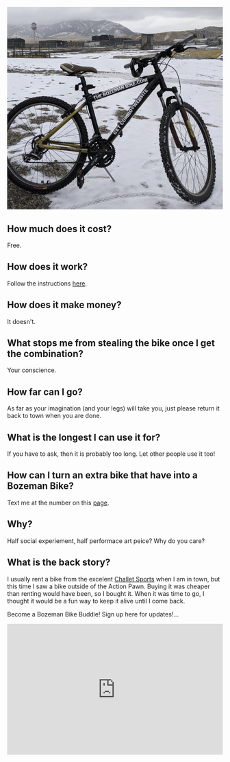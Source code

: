 ![the bike](bike.jpg)

## How much does it cost?
Free.

## How does it work?
Follow the instructions [here](https://thebozemanbike.com).

## How does it make money?
It doesn't.

## What stops me from stealing the bike once I get the combination?
Your conscience. 

## How far can I go?
As far as your imagination (and your legs) will take you, just please return it back to town when you are done.

## What is the longest I can use it for?
If you have to ask, then it is probably too long. Let other people use it too!

## How can I turn an extra bike that have into a Bozeman Bike?
Text me at the number on this [page](https://thebozemanbike.com). 

## Why?
Half social experiement, half performace art peice? Why do you care?

## What is the back story?
I usually rent a bike from the excelent [Challet Sports](https://chaletsportsmt.com/) when I am in town, but this time I saw a bike outside of the Action Pawn. 
Buying it was cheaper than renting would have been, so I bought it. When it was time to go, I thought it would be a fun way to keep it alive until I come back. 

Become a Bozeman Bike Buddie! Sign up here for updates!...
<iframe width="540" height="305" src="https://70ecad9a.sibforms.com/serve/MUIEAF5XExnSoKVFhbZte3Zr60uzPNMKKfMh5w9TXkKr8RyXgobMLyKS4vaF2a-OFr5Nb-Dx07LgtTyF7nYgYpFux6U_vO9O6TQ3ScC1U5TMuj5q9Dl7zCJ35ze-NB27MHNBg-lvcTj2WPYOpKy77A5QKxYU_Jh_9TOuPAjAWWXsl51sb_ryvRBvd5pPsQB5zdnmtKtTekq1F0h4" frameborder="0" scrolling="auto" allowfullscreen style="display: block;margin-left: auto;margin-right: auto;max-width: 100%;"></iframe>
